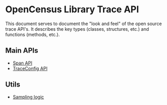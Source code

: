 # OpenCensus Library Trace API
This document serves to document the "look and feel" of the open source trace API's. It describes
the key types (classes, structures, etc.) and functions (methods, etc.).

## Main APIs
* [Span API](Span.md)
* [TraceConfig API](TraceConfig.md)

## Utils
* [Sampling logic](https://github.com/census-instrumentation/opencensus-specs/blob/master/trace/Sampling.md)
